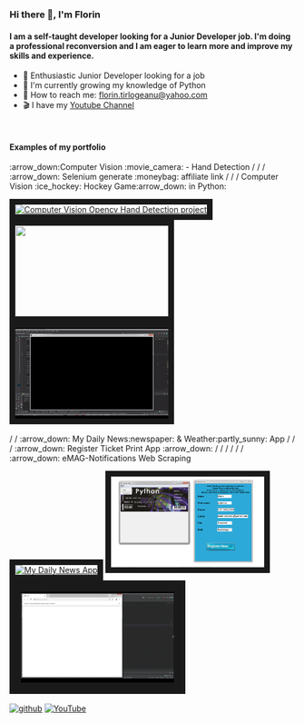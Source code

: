 ### Hi there 👋, I'm Florin
#### I am a self-taught developer looking for a Junior Developer job.   I'm doing a professional reconversion and I am eager to learn more and improve my skills and experience.

-  :eyes: Enthusiastic Junior Developer looking for a job
- 🌱 I'm currently growing my knowledge of Python
- 🤝 How to reach me: florin.tirlogeanu@yahoo.com 
- :clapper: I have my <a href="https://www.youtube.com/channel/UCTVESVE0yPiwvg-VbrLGLuw" target="_blank">Youtube Channel</a></p>&nbsp;</div><br /><p></p>

#### Examples of my portfolio
<p>:arrow_down:Computer Vision  :movie_camera: - Hand Detection / / /  :arrow_down:  Selenium generate  :moneybag:   affiliate link /  /  /    Computer Vision :ice_hockey: Hockey Game:arrow_down: in Python:</p>
<a href="https://github.com/FlorinTf/FruitsGame_Computer_Vision_Hands-Detection
" target="_blank" rel="noopener noreferrer" ><img src="https://github.com/FlorinTf/FruitsGame_Computer_Vision_Hands-Detection/blob/main/Computer%20Vision%20Opencv%20Hand%20Detection%20project.gif" alt="Computer Vision Opencv Hand Detection project"
 width="270" height="160" border="10" /></a>
<a href="https://github.com/FlorinTf/Selenium_generate_affiliate_link
" target="_blank" rel="noopener noreferrer" ><img src="https://user-images.githubusercontent.com/96166795/156626353-d81749ef-ea8d-4916-a0c3-be9ee162f9a9.jpg"
 width="270" height="160" border="10" /></a>
<a href="https://github.com/FlorinTf/Computer-Vision-Hockey-Game
" target="_blank" rel="noopener noreferrer" ><img src="https://github.com/FlorinTf/Computer-Vision-Hockey-Game/blob/main/Hockey%20Game%20-%20Computer%20Vision%20Python%20Hand%20Detection.gif"
 width="270" height="160" border="10" /></a>
 <p> / /  :arrow_down: My Daily News:newspaper: & Weather:partly_sunny:  App /  /  / :arrow_down: Register Ticket Print App  :arrow_down: / /  / /  /  /  :arrow_down: eMAG-Notifications Web Scraping </p>
 <a href="https://github.com/FlorinTf/Daily_News-_Weather_App" target="_blank" rel="noopener noreferrer" ><img src="https://github.com/FlorinTf/Daily_News-_Weather_App/blob/main/News%20App%20in%20Python%20Tkinter%20collect%20data%20from%20API%20news%2Cexchange%20rate%20and%20weather.gif" alt="My Daily News App"
 width="270" height="160" border="10" /></a>
 <a href="https://github.com/FlorinTf/Register_Ticket
" target="_blank" rel="noopener noreferrer" ><img src="https://github.com/FlorinTf/Register_Ticket/blob/main/Registration%20form%20in%20Python%20with%20Tkinter.png" alt="Register_Ticket_App"
 width="270" height="160" border="10" /></a>
  <a href="https://github.com/FlorinTf/eMAG-Notifications
" target="_blank" rel="noopener noreferrer" ><img src="https://github.com/FlorinTf/eMAG-Notifications/blob/main/eMAG%20WebScraping.gif" alt="My Daily News App"
 width="270" height="160" border="20" /></a>
 

 
 

[<img src='https://cdn.jsdelivr.net/npm/simple-icons@3.0.1/icons/github.svg' alt='github' height='40'>](https://github.com/FlorinTf)  [<img src='https://cdn.jsdelivr.net/npm/simple-icons@3.0.1/icons/youtube.svg' alt='YouTube' height='40'>](https://www.youtube.com/channel/https://www.youtube.com/channel/UCTVESVE0yPiwvg-VbrLGLuw)  

